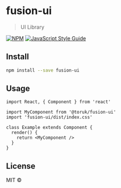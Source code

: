 # fusion-ui

> UI Library

[![NPM](https://img.shields.io/npm/v/@toruk/fusion-ui.svg)](https://www.npmjs.com/package/@toruk/fusion-ui) [![JavaScript Style Guide](https://img.shields.io/badge/code_style-standard-brightgreen.svg)](https://standardjs.com)

## Install

```bash
npm install --save fusion-ui
```

## Usage

```tsx
import React, { Component } from 'react'

import MyComponent from '@toruk/fusion-ui'
import 'fusion-ui/dist/index.css'

class Example extends Component {
  render() {
    return <MyComponent />
  }
}
```

## License

MIT © [](https://github.com/)
